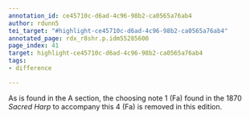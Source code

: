 ```yaml
---
annotation_id: ce45710c-d6ad-4c96-98b2-ca0565a76ab4
author: rdunn5
tei_target: "#highlight-ce45710c-d6ad-4c96-98b2-ca0565a76ab4"
annotated_page: rdx_r8shr.p.idm55285600
page_index: 41
target: highlight-ce45710c-d6ad-4c96-98b2-ca0565a76ab4
tags:
- difference

---
```

As is found in the A section, the choosing note 1 (Fa) found in the 1870 *Sacred Harp* to accompany this 4 (Fa) is removed in this edition.